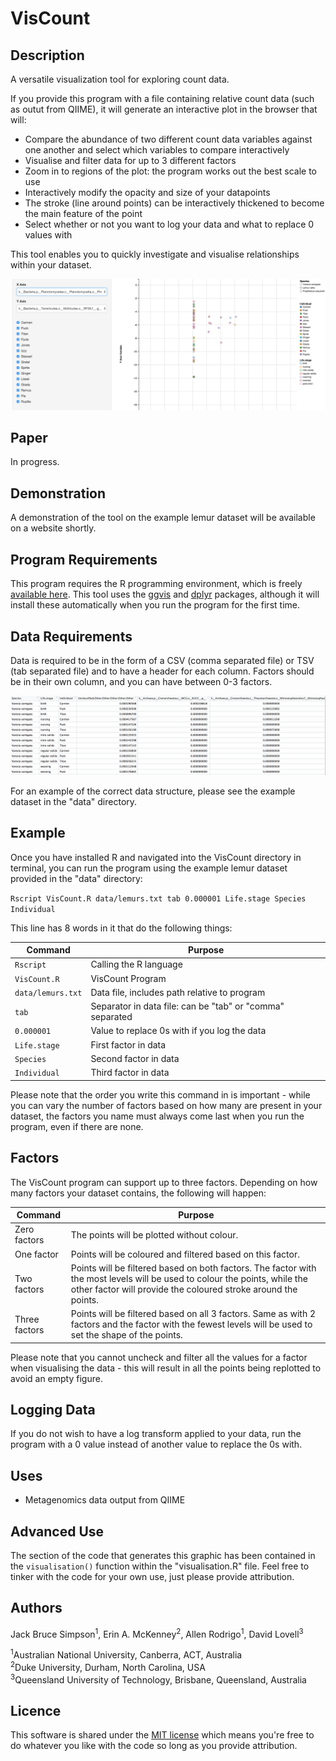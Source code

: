 # VisCount

## Description
A versatile visualization tool for exploring count data.

If you provide this program with a file containing relative count data (such as outut from QIIME), it will generate an interactive plot in the browser that will:

* Compare the abundance of two different count data variables against one another and select which variables to compare interactively
* Visualise and filter data for up to 3 different factors
* Zoom in to regions of the plot: the program works out the best scale to use
* Interactively modify the opacity and size of your datapoints
* The stroke (line around points) can be interactively thickened to become the main feature of the point
* Select whether or not you want to log your data and what to replace 0 values with

This tool enables you to quickly investigate and visualise relationships within your dataset.

![image of program in action](images/program_pic.png)

## Paper
In progress.

## Demonstration

A demonstration of the tool on the example lemur dataset will be available on a website shortly.

## Program Requirements
This program requires the R programming environment, which is freely [available here](https://www.r-project.org/). This tool uses the [ggvis](https://cran.r-project.org/web/packages/ggvis/index.html) and [dplyr](https://cran.r-project.org/web/packages/dplyr/index.html) packages, although it will install these automatically when you run the program for the first time.

## Data Requirements

Data is required to be in the form of a CSV (comma separated file) or TSV (tab separated file) and to have a header for each column. Factors should be in their own column, and you can have between 0-3 factors.

![how data looks](images/data_layout.png)

For an example of the correct data structure, please see the example dataset in the "data" directory.

## Example
Once you have installed R and navigated into the VisCount directory in terminal, you can run the program using the example lemur dataset provided in the "data" directory:

`Rscript VisCount.R data/lemurs.txt tab 0.000001 Life.stage Species Individual`

This line has 8 words in it that do the following things:

Command | Purpose
--- | ---
`Rscript`| Calling the R language
`VisCount.R` | VisCount Program
`data/lemurs.txt` | Data file, includes path relative to program
`tab` | Separator in data file: can be "tab" or "comma" separated
`0.000001` | Value to replace 0s with if you log the data
`Life.stage` | First factor in data
`Species` | Second factor in data
`Individual` | Third factor in data

Please note that the order you write this command in is important - while you can vary the number of factors based on how many are present in your dataset, the factors you name must always come last when you run the program, even if there are none.

## Factors

The VisCount program can support up to three factors. Depending on how many factors your dataset contains, the following will happen:

Command | Purpose
--- | ---
Zero factors | The points will be plotted without colour.
One factor | Points will be coloured and filtered based on this factor.
Two factors | Points will be filtered based on both factors. The factor with the most levels will be used to colour the points, while the other factor will provide the coloured stroke around the points.
Three factors | Points will be filtered based on all 3 factors. Same as with 2 factors and the factor with the fewest levels will be used to set the shape of the points.

Please note that you cannot uncheck and filter all the values for a factor when visualising the data - this will result in all the points being replotted to avoid an empty figure.

## Logging Data

If you do not wish to have a log transform applied to your data, run the program with a 0 value instead of another value to replace the 0s with.

## Uses

* Metagenomics data output from QIIME

## Advanced Use

The section of the code that generates this graphic has been contained in the `visualisation()` function within the "visualisation.R" file. Feel free to tinker with the code for your own use, just please provide attribution.

## Authors

Jack Bruce Simpson<sup>1</sup>, Erin A. McKenney<sup>2</sup>, Allen Rodrigo<sup>1</sup>, David Lovell<sup>3</sup>

<sup>1</sup>Australian National University, Canberra, ACT, Australia<br />
<sup>2</sup>Duke University, Durham, North Carolina, USA<br />
<sup>3</sup>Queensland University of Technology, Brisbane, Queensland, Australia<br />

## Licence
This software is shared under the [MIT license](http://choosealicense.com/licenses/mit/) which means you're free to do whatever you like with the code so long as you provide attribution.
